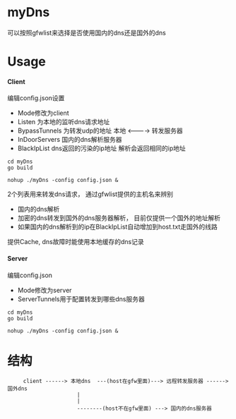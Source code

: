 # myDns

可以按照gfwlist来选择是否使用国内的dns还是国外的dns
 

# Usage


#### Client

编辑config.json设置
- Mode修改为client
- Listen 为本地的监听dns请求地址
- BypassTunnels 为转发udp的地址  本地  <----> 转发服务器
- InDoorServers 国内的dns解析服务器
- BlackIpList dns返回的污染的ip地址 解析会返回相同的ip地址

```
cd myDns
go build

nohup ./myDns -config config.json &
```


2个列表用来转发dns请求， 通过gfwlist提供的主机名来辨别
- 国内的dns解析
- 加密的dns转发到国外的dns服务器解析， 目前仅提供一个国外的地址解析
- 如果国内的dns解析到的ip在BlackIpList自动增加到host.txt走国外的线路

提供Cache, dns故障时能使用本地缓存的dns记录

#### Server
编辑config.json
- Mode修改为server
- ServerTunnels用于配置转发到哪些dns服务器

```
cd myDns
go build

nohup ./myDns -config config.json &
```

# 结构

```
     client ------> 本地dns  ---(host在gfw里面)---> 远程转发服务器 ------> 国外dns
	                  |
	                  |
	                  --------(host不在gfw里面) ---> 国内的dns服务器

```

